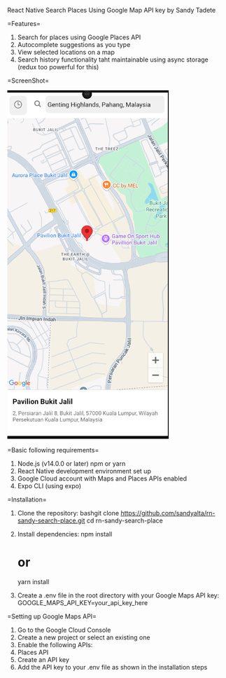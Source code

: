 React Native Search Places Using Google Map API key by Sandy Tadete

=Features=

1. Search for places using Google Places API
2. Autocomplete suggestions as you type
3. View selected locations on a map
4. Search history functionality taht maintainable using async storage (redux too powerful for this)

=ScreenShot=

![alt text](screenshot.png)

=Basic following requirements=

1. Node.js (v14.0.0 or later) npm or yarn
2. React Native development environment set up
3. Google Cloud account with Maps and Places APIs enabled
4. Expo CLI (using expo)

=Installation=

1. Clone the repository:
   bashgit clone https://github.com/sandyalta/rn-sandy-search-place.git
   cd rn-sandy-search-place

2. Install dependencies:
   npm install

   # or

   yarn install

3. Create a .env file in the root directory with your Google Maps API key:
   GOOGLE_MAPS_API_KEY=your_api_key_here

=Setting up Google Maps API=

1. Go to the Google Cloud Console
2. Create a new project or select an existing one
3. Enable the following APIs:
4. Places API
5. Create an API key
6. Add the API key to your .env file as shown in the installation steps
